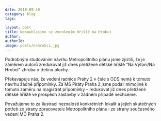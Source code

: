 ```yaml
---
date: 2018-09-30
category: blog
tags:
   
layout: post
title: Nesouhlasíme se zmenšením hřiště na Hrobci
author: 
authorId: 
image: posts/nahrobci.jpg
---
```


Podrobným studováním návrhu Metropolitního plánu jsme zjistili, že je záměrem autorů zredukovat již dnes přetížené dětské hřiště "Na Výtoni/Na Hrobci" zhruba o třetinu plochy.

Překavapuje nás, že vedení radnice Prahy 2 v čele s ODS nemá k tomuto návrhu žádné připomínky. Za MS Piráty Praha 2 jsme podali mimojiné k tomuto záměru na magistrát připomínky – redukovat již dnes přetížené dětské hřiště ve prospěch zástavby v žádném případě nechceme.

Považujeme to za ilustraci neznalosti konkrétních lokalit a jejich skutečných potřeb ze strany zpracovatele Metropolitního plánu i ze strany současného vedení MČ Praha 2.

